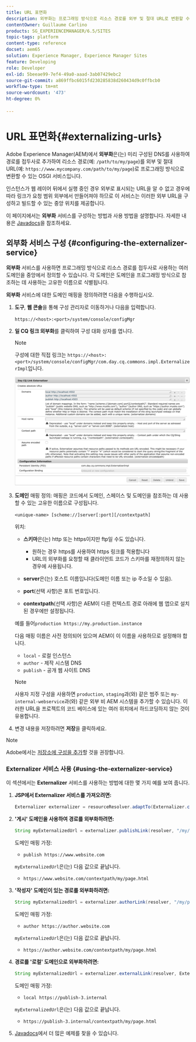 ```yaml
---
title: URL 표면화
description: 외부화는 프로그래밍 방식으로 리소스 경로를 외부 및 절대 URL로 변환할 수 있는 OSGI 서비스입니다
contentOwner: Guillaume Carlino
products: SG_EXPERIENCEMANAGER/6.5/SITES
topic-tags: platform
content-type: reference
docset: aem65
solution: Experience Manager, Experience Manager Sites
feature: Developing
role: Developer
exl-id: 5beeae99-7ef4-49a0-aaad-3ab07429ebc2
source-git-commit: a869ffbc6015fd230285838d260434d9c0ffbcb0
workflow-type: tm+mt
source-wordcount: '473'
ht-degree: 0%

---
```


# URL 표면화{#externalizing-urls}

Adobe Experience Manager(AEM)에서 **외부화**&#x200B;은(는) 미리 구성된 DNS를 사용하여 경로를 접두사로 추가하여 리소스 경로(예: `/path/to/my/page`)를 외부 및 절대 URL(예: `https://www.mycompany.com/path/to/my/page`)로 프로그래밍 방식으로 변환할 수 있는 OSGI 서비스입니다.

인스턴스가 웹 레이어 뒤에서 실행 중인 경우 외부로 표시되는 URL을 알 수 없고 경우에 따라 링크가 요청 범위 외부에서 만들어져야 하므로 이 서비스는 이러한 외부 URL을 구성하고 빌드할 수 있는 중앙 위치를 제공합니다.

이 페이지에서는 **외부화** 서비스를 구성하는 방법과 사용 방법을 설명합니다. 자세한 내용은 [Javadocs](https://developer.adobe.com/experience-manager/reference-materials/6-5-lts/javadoc/com/day/cq/commons/Externalizer.html)을 참조하세요.

## 외부화 서비스 구성 {#configuring-the-externalizer-service}

**외부화** 서비스를 사용하면 프로그래밍 방식으로 리소스 경로를 접두사로 사용하는 여러 도메인을 중앙에서 정의할 수 있습니다. 각 도메인은 도메인을 프로그래밍 방식으로 참조하는 데 사용하는 고유한 이름으로 식별됩니다.

**외부화** 서비스에 대한 도메인 매핑을 정의하려면 다음을 수행하십시오.

1. **도구**, **웹 콘솔**&#x200B;을 통해 구성 관리자로 이동하거나 다음을 입력합니다.

   `https://<host>:<port>/system/console/configMgr`

1. **일 CQ 링크 외부화**&#x200B;를 클릭하여 구성 대화 상자를 엽니다.

   >[!NOTE]
   >
   >구성에 대한 직접 링크는 `https://<host>:<port>/system/console/configMgr/com.day.cq.commons.impl.ExternalizerImpl`입니다.

   ![aem-externalizer-01](assets/aem-externalizer-01.png)

1. **도메인** 매핑 정의: 매핑은 코드에서 도메인, 스페이스 및 도메인을 참조하는 데 사용할 수 있는 고유한 이름으로 구성됩니다.

   `<unique-name> [scheme://]server[:port][/contextpath]`

   위치:

   * **스키마**&#x200B;은(는) http 또는 https이지만 ftp일 수도 있습니다.

      * 원하는 경우 https를 사용하여 https 링크를 적용합니다
      * URL의 외부화를 요청할 때 클라이언트 코드가 스키마를 재정의하지 않는 경우에 사용됩니다.

   * **server**&#x200B;은(는) 호스트 이름입니다(도메인 이름 또는 ip 주소일 수 있음).
   * **port**(선택 사항)은 포트 번호입니다.
   * **contextpath**(선택 사항)은 AEM이 다른 컨텍스트 경로 아래에 웹 앱으로 설치된 경우에만 설정됩니다.

   예를 들어`production https://my.production.instance`

   다음 매핑 이름은 사전 정의되어 있으며 AEM이 이 이름을 사용하므로 설정해야 합니다.

   * `local` - 로컬 인스턴스
   * `author` - 제작 시스템 DNS
   * `publish` - 공개 웹 사이트 DNS

   >[!NOTE]
   >
   >사용자 지정 구성을 사용하면 `production`, `staging`과(와) 같은 범주 또는 `my-internal-webservice`과(와) 같은 외부 비 AEM 시스템을 추가할 수 있습니다. 이러한 URL을 프로젝트의 코드 베이스에 있는 여러 위치에서 하드코딩하지 않는 것이 유용합니다.

1. 변경 내용을 저장하려면 **저장**&#x200B;을 클릭하세요.

>[!NOTE]
>
>Adobe에서는 [저장소에 구성을 추가](/help/sites-deploying/configuring.md#addinganewconfigurationtotherepository)할 것을 권장합니다.

### Externalizer 서비스 사용 {#using-the-externalizer-service}

이 섹션에서는 **Externalizer** 서비스를 사용하는 방법에 대한 몇 가지 예를 보여 줍니다.

1. **JSP에서 Externalizer 서비스를 가져오려면:**

   ```java
   Externalizer externalizer = resourceResolver.adaptTo(Externalizer.class);
   ```

1. **&#39;게시&#39; 도메인을 사용하여 경로를 외부화하려면:**

   ```java
   String myExternalizedUrl = externalizer.publishLink(resolver, "/my/page") + ".html";
   ```

   도메인 매핑 가정:

   * `publish https://www.website.com`

   `myExternalizedUrl`은(는) 다음 값으로 끝납니다.

   * `https://www.website.com/contextpath/my/page.html`

1. **&#39;작성자&#39; 도메인이 있는 경로를 외부화하려면:**

   ```java
   String myExternalizedUrl = externalizer.authorLink(resolver, "/my/page") + ".html";
   ```

   도메인 매핑 가정:

   * `author https://author.website.com`

   `myExternalizedUrl`은(는) 다음 값으로 끝납니다.

   * `https://author.website.com/contextpath/my/page.html`

1. **경로를 &#39;로컬&#39; 도메인으로 외부화하려면:**

   ```java
   String myExternalizedUrl = externalizer.externalLink(resolver, Externalizer.LOCAL, "/my/page") + ".html";
   ```

   도메인 매핑 가정:

   * `local https://publish-3.internal`

   `myExternalizedUrl`은(는) 다음 값으로 끝납니다.

   * `https://publish-3.internal/contextpath/my/page.html`

1. [Javadocs](https://developer.adobe.com/experience-manager/reference-materials/6-5-lts/javadoc/com/day/cq/commons/Externalizer.html)에서 더 많은 예제를 찾을 수 있습니다.
